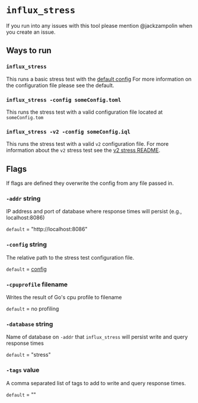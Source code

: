 # `influx_stress`

If you run into any issues with this tool please mention @jackzampolin when you create an issue.

## Ways to run

### `influx_stress`
This runs a basic stress test with the [default config](https://github.com/influxdb/blob/master/stress/stress.toml) For more information on the configuration file please see the default.

### `influx_stress -config someConfig.toml`
This runs the stress test with a valid configuration file located at `someConfig.tom`

### `influx_stress -v2 -config someConfig.iql`
This runs the stress test with a valid `v2` configuration file. For more information about the `v2` stress test see the [v2 stress README](https://github.com/influxdb/blob/master/stress/v2/README.md).

## Flags

If flags are defined they overwrite the config from any file passed in.

### `-addr` string
IP address and port of database where response times will persist (e.g., localhost:8086)

`default` = "http://localhost:8086"

### `-config` string
The relative path to the stress test configuration file.

`default` = [config](https://github.com/influxdb/blob/master/stress/stress.toml)

### `-cpuprofile` filename
Writes the result of Go's cpu profile to filename

`default` = no profiling

### `-database` string
Name of database on `-addr` that `influx_stress` will persist write and query response times

`default` = "stress"

### `-tags` value
A comma separated list of tags to add to write and query response times.

`default` = ""
